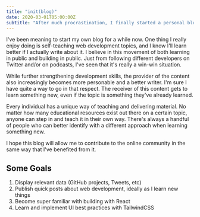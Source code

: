 ```yaml
---
title: "init(blog)"
date: 2020-03-01T05:00:00Z
subtitle: "After much procrastination, I finally started a personal blog"
---
```


I've been meaning to start my own blog for a while now. One thing I really enjoy doing is self-teaching web development topics, and I know I'll learn better if I actually write about it. I believe in this movement of both learning in public and building in public. Just from following different developers on Twitter and/or on podcasts, I've seen that it's really a win-win situation. 

While further strengthening development skills, the provider of the content also increasingly becomes more personable and a better writer. I'm sure I have quite a way to go in that respect. The receiver of this content gets to learn something new, even if the topic is something they've already learned. 

Every individual has a unique way of teaching and delivering material. No matter how many educational resources exist out there on a certain topic, anyone can step in and teach it in their own way. There's always a handful of people who can better identify with a different approach when learning something new.

I hope this blog will allow me to contribute to the online community in the same way that I've benefited from it.

## Some Goals

1. Display relevant data (GitHub projects, Tweets, etc)
2. Publish quick posts about web development, ideally as I learn new things
3. Become super familiar with building with React
4. Learn and implement UI best practices with TailwindCSS